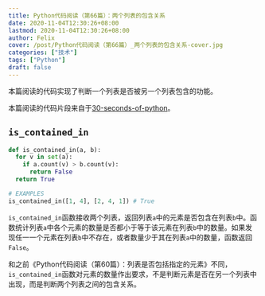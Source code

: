 ```yaml
---
title: Python代码阅读（第66篇）：两个列表的包含关系
date: 2020-11-04T12:30:26+08:00
lastmod: 2020-11-04T12:30:26+08:00
author: Felix
cover: /post/Python代码阅读（第66篇）_两个列表的包含关系-cover.jpg
categories: ["技术"]
tags: ["Python"]
draft: false
---
```


本篇阅读的代码实现了判断一个列表是否被另一个列表包含的功能。

本篇阅读的代码片段来自于[30-seconds-of-python](https://github.com/30-seconds/30-seconds-of-python)。

<!--more-->

## `is_contained_in`

```python
def is_contained_in(a, b):
  for v in set(a):
    if a.count(v) > b.count(v):
      return False
  return True

# EXAMPLES
is_contained_in([1, 4], [2, 4, 1]) # True
```

`is_contained_in`函数接收两个列表，返回列表`a`中的元素是否包含在列表`b`中。函数统计列表`a`中各个元素的数量是否都小于等于该元素在列表`b`中的数量。如果发现任一一个元素在列表`b`中不存在，或者数量少于其在列表`a`中的数量，函数返回`False`。

和之前《Python代码阅读（第60篇）：列表是否包括指定的元素》不同，`is_contained_in`函数对元素的数量作出要求，不是判断元素是否在另一个列表中出现，而是判断两个列表之间的包含关系。
